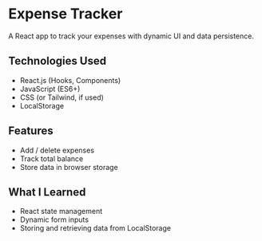# Expense Tracker

A React app to track your expenses with dynamic UI and data persistence.

## Technologies Used
- React.js (Hooks, Components)
- JavaScript (ES6+)
- CSS (or Tailwind, if used)
- LocalStorage

## Features
- Add / delete expenses
- Track total balance
- Store data in browser storage

## What I Learned
- React state management
- Dynamic form inputs
- Storing and retrieving data from LocalStorage
